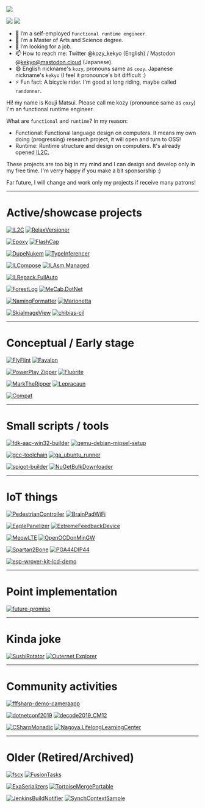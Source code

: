   ![](https://github-profile-summary-cards.vercel.app/api/cards/profile-details?username=kekyo&theme=github_dark)

  ![](https://github-profile-summary-cards.vercel.app/api/cards/stats?username=kekyo&theme=github_dark)
  ![](https://github-profile-summary-cards.vercel.app/api/cards/most-commit-language?username=kekyo&theme=github_dark)

- 🔭 I’m a self-employed `Functional runtime engineer`.
- 🌱 I’m a Master of Arts and Science degree.
- 👯 I’m looking for a job.
- 📫 How to reach me: Twitter @kozy_kekyo (English) / Mastodon @kekyo@mastodon.cloud (Japanese).
- 😄 English nickname's `kozy`, pronouns same as `cozy`. Japanese nickname's `kekyo` (I feel it pronounce's bit difficult :)
- ⚡ Fun fact: A bicycle rider. I'm good at long riding, maybe called `randonner`.

Hi! my name is Kouji Matsui. Please call me kozy (pronounce same as `cozy`)
I'm an functional runtime engineer.

What are `functional` and `runtime`? In my reason:

* Functional: Functional language design on computers. It means my own doing (progressing) research project, it will open and turn to OSS!
* Runtime: Runtime structure and design on computers. It's already opened [IL2C.](https://github.com/kekyo/IL2C)

These projects are too big in my mind and I can design and develop only in my free time.
I'm verry happy if you make a bit sponsorship :)

Far future, I will change and work only my projects if receive many patrons!

----

# Active/showcase projects

[![IL2C](https://github-readme-stats.vercel.app/api/pin/?username=kekyo&repo=IL2C&theme=github_dark)](https://github.com/kekyo/IL2C)
[![RelaxVersioner](https://github-readme-stats.vercel.app/api/pin/?username=kekyo&repo=CenterCLR.RelaxVersioner&theme=github_dark)](https://github.com/kekyo/CenterCLR.RelaxVersioner)

[![Epoxy](https://github-readme-stats.vercel.app/api/pin/?username=kekyo&repo=Epoxy&theme=github_dark)](https://github.com/kekyo/Epoxy)
[![FlashCap](https://github-readme-stats.vercel.app/api/pin/?username=kekyo&repo=FlashCap&theme=github_dark)](https://github.com/kekyo/FlashCap)

[![DupeNukem](https://github-readme-stats.vercel.app/api/pin/?username=kekyo&repo=DupeNukem&theme=github_dark)](https://github.com/kekyo/DupeNukem)
[![TypeInferencer](https://github-readme-stats.vercel.app/api/pin/?username=kekyo&repo=TypeInferencer&theme=github_dark)](https://github.com/kekyo/TypeInferencer)

[![ILCompose](https://github-readme-stats.vercel.app/api/pin/?username=kekyo&repo=ILCompose&theme=github_dark)](https://github.com/kekyo/ILCompose)
[![ILAsm.Managed](https://github-readme-stats.vercel.app/api/pin/?username=kekyo&repo=ILAsm.Managed&theme=github_dark)](https://github.com/kekyo/ILAsm.Managed)

[![ILRepack.FullAuto](https://github-readme-stats.vercel.app/api/pin/?username=kekyo&repo=ILRepack.FullAuto&theme=github_dark)](https://github.com/kekyo/ILRepack.FullAuto)

[![ForestLog](https://github-readme-stats.vercel.app/api/pin/?username=kekyo&repo=ForestLog&theme=github_dark)](https://github.com/kekyo/ForestLog)
[![MeCab.DotNet](https://github-readme-stats.vercel.app/api/pin/?username=kekyo&repo=MeCab.DotNet&theme=github_dark)](https://github.com/kekyo/MeCab.DotNet)

[![NamingFormatter](https://github-readme-stats.vercel.app/api/pin/?username=kekyo&repo=CenterCLR.NamingFormatter&theme=github_dark)](https://github.com/kekyo/CenterCLR.NamingFormatter)
[![Marionetta](https://github-readme-stats.vercel.app/api/pin/?username=kekyo&repo=Marionetta&theme=github_dark)](https://github.com/kekyo/Marionetta)

[![SkiaImageView](https://github-readme-stats.vercel.app/api/pin/?username=kekyo&repo=SkiaImageView&theme=github_dark)](https://github.com/kekyo/SkiaImageView)
[![chibias-cil](https://github-readme-stats.vercel.app/api/pin/?username=kekyo&repo=chibias-cil&theme=github_dark)](https://github.com/kekyo/chibias-cil)

----

# Conceptual / Early stage

[![FlyFlint](https://github-readme-stats.vercel.app/api/pin/?username=kekyo&repo=FlyFlint&theme=github_dark)](https://github.com/kekyo/FlyFlint)
[![Favalon](https://github-readme-stats.vercel.app/api/pin/?username=kekyo&repo=Favalon&theme=github_dark)](https://github.com/kekyo/Favalon)

[![PowerPlay Zipper](https://github-readme-stats.vercel.app/api/pin/?username=kekyo&repo=PowerPlayZipper&theme=github_dark)](https://github.com/kekyo/PowerPlayZipper)
[![Fluorite](https://github-readme-stats.vercel.app/api/pin/?username=kekyo&repo=Fluorite&theme=github_dark)](https://github.com/kekyo/Fluorite)

[![MarkTheRipper](https://github-readme-stats.vercel.app/api/pin/?username=kekyo&repo=MarkTheRipper&theme=github_dark)](https://github.com/kekyo/MarkTheRipper)
[![Lepracaun](https://github-readme-stats.vercel.app/api/pin/?username=kekyo&repo=Lepracaun&theme=github_dark)](https://github.com/kekyo/Lepracaun)

[![Compat](https://github-readme-stats.vercel.app/api/pin/?username=kekyo&repo=Compat&theme=github_dark)](https://github.com/kekyo/Compat)

----

# Small scripts / tools

[![fdk-aac-win32-builder](https://github-readme-stats.vercel.app/api/pin/?username=kekyo&repo=fdk-aac-win32-builder&theme=github_dark)](https://github.com/kekyo/fdk-aac-win32-builder)
[![qemu-debian-mipsel-setup](https://github-readme-stats.vercel.app/api/pin/?username=kekyo&repo=qemu-debian-mipsel-setup&theme=github_dark)](https://github.com/kekyo/qemu-debian-mipsel-setup)

[![gcc-toolchain](https://github-readme-stats.vercel.app/api/pin/?username=kekyo&repo=gcc-toolchain&theme=github_dark)](https://github.com/kekyo/gcc-toolchain)
[![ga_ubuntu_runner](https://github-readme-stats.vercel.app/api/pin/?username=kekyo&repo=ga_ubuntu_runner&theme=github_dark)](https://github.com/kekyo/ga_ubuntu_runner)

[![spigot-builder](https://github-readme-stats.vercel.app/api/pin/?username=kekyo&repo=spigot-builder&theme=github_dark)](https://github.com/kekyo/spigot-builder)
[![NuGetBulkDownloader](https://github-readme-stats.vercel.app/api/pin/?username=kekyo&repo=NuGetBulkDownloader&theme=github_dark)](https://github.com/kekyo/NuGetBulkDownloader)

----

# IoT things

[![PedestrianController](https://github-readme-stats.vercel.app/api/pin/?username=kekyo&repo=PedestrianController&theme=github_dark)](https://github.com/kekyo/PedestrianController)
[![BrainPadWiFi](https://github-readme-stats.vercel.app/api/pin/?username=kekyo&repo=BrainPadWiFi&theme=github_dark)](https://github.com/kekyo/BrainPadWiFi)

[![EaglePanelizer](https://github-readme-stats.vercel.app/api/pin/?username=kekyo&repo=EaglePanelizer&theme=github_dark)](https://github.com/kekyo/EaglePanelizer)
[![ExtremeFeedbackDevice](https://github-readme-stats.vercel.app/api/pin/?username=kekyo&repo=ExtremeFeedbackDevice&theme=github_dark)](https://github.com/kekyo/ExtremeFeedbackDevice)

[![MeowLTE](https://github-readme-stats.vercel.app/api/pin/?username=kekyo&repo=MeowLTE&theme=github_dark)](https://github.com/kekyo/MeowLTE)
[![OpenOCDonMinGW](https://github-readme-stats.vercel.app/api/pin/?username=kekyo&repo=OpenOCDonMinGW&theme=github_dark)](https://github.com/kekyo/OpenOCDonMinGW)

[![Spartan2Bone](https://github-readme-stats.vercel.app/api/pin/?username=kekyo&repo=Spartan2Bone&theme=github_dark)](https://github.com/kekyo/Spartan2Bone)
[![PGA44DIP44](https://github-readme-stats.vercel.app/api/pin/?username=kekyo&repo=PGA44DIP44&theme=github_dark)](https://github.com/kekyo/PGA44DIP44)

[![esp-wrover-kit-lcd-demo](https://github-readme-stats.vercel.app/api/pin/?username=kekyo&repo=esp-wrover-kit-lcd-demo&theme=github_dark)](https://github.com/kekyo/esp-wrover-kit-lcd-demo)


----

# Point implementation

[![future-promise](https://github-readme-stats.vercel.app/api/pin/?username=kekyo&repo=future-promise&theme=github_dark)](https://github.com/kekyo/future-promise)

----

# Kinda joke

[![SushiRotator](https://github-readme-stats.vercel.app/api/pin/?username=kekyo&repo=CenterCLR.SushiRotator&theme=github_dark)](https://github.com/kekyo/CenterCLR.SushiRotator)
[![Outernet Explorer](https://github-readme-stats.vercel.app/api/pin/?username=kekyo&repo=OuternetExplorer&theme=github_dark)](https://github.com/kekyo/OuternetExplorer)

----

# Community activities

[![fffsharp-demo-cameraapp](https://github-readme-stats.vercel.app/api/pin/?username=kekyo&repo=fffsharp-demo-cameraapp&theme=github_dark)](https://github.com/kekyo/fffsharp-demo-cameraapp)

[![dotnetconf2019](https://github-readme-stats.vercel.app/api/pin/?username=kekyo&repo=dotnetconf2019&theme=github_dark)](https://github.com/kekyo/dotnetconf2019)
[![decode2019_CM12](https://github-readme-stats.vercel.app/api/pin/?username=kekyo&repo=decode2019_CM12&theme=github_dark)](https://github.com/kekyo/decode2019_CM12)

[![CSharpMonadic](https://github-readme-stats.vercel.app/api/pin/?username=kekyo&repo=CSharpMonadic&theme=github_dark)](https://github.com/kekyo/CSharpMonadic)
[![Nagoya.LifelongLearningCenter](https://github-readme-stats.vercel.app/api/pin/?username=kekyo&repo=Nagoya.LifelongLearningCenter&theme=github_dark)](https://github.com/kekyo/Nagoya.LifelongLearningCenter)

----

# Older (Retired/Archived)

[![fscx](https://github-readme-stats.vercel.app/api/pin/?username=fscx-projects&repo=fscx&theme=github_dark)](https://github.com/fscx-projects/fscx)
[![FusionTasks](https://github-readme-stats.vercel.app/api/pin/?username=kekyo&repo=FSharp.Control.FusionTasks&theme=github_dark)](https://github.com/kekyo/FSharp.Control.FusionTasks)

[![ExaSerializers](https://github-readme-stats.vercel.app/api/pin/?username=kekyo&repo=CenterCLR.ExaSerializers&theme=github_dark)](https://github.com/kekyo/CenterCLR.ExaSerializers)
[![TortoiseMergePortable](https://github-readme-stats.vercel.app/api/pin/?username=kekyo&repo=TortoiseMergePortable&theme=github_dark)](https://github.com/kekyo/TortoiseMergePortable)

[![JenkinsBuildNotifier](https://github-readme-stats.vercel.app/api/pin/?username=kekyo&repo=JenkinsBuildNotifier&theme=github_dark)](https://github.com/kekyo/JenkinsBuildNotifier)
[![SynchContextSample](https://github-readme-stats.vercel.app/api/pin/?username=kekyo&repo=SynchContextSample&theme=github_dark)](https://github.com/kekyo/SynchContextSample)
